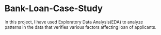 # Bank-Loan-Case-Study
In this project, I have used Exploratory Data Analysis(EDA) to analyze patterns in the data that verifies various factors affecting loan of applicants.
